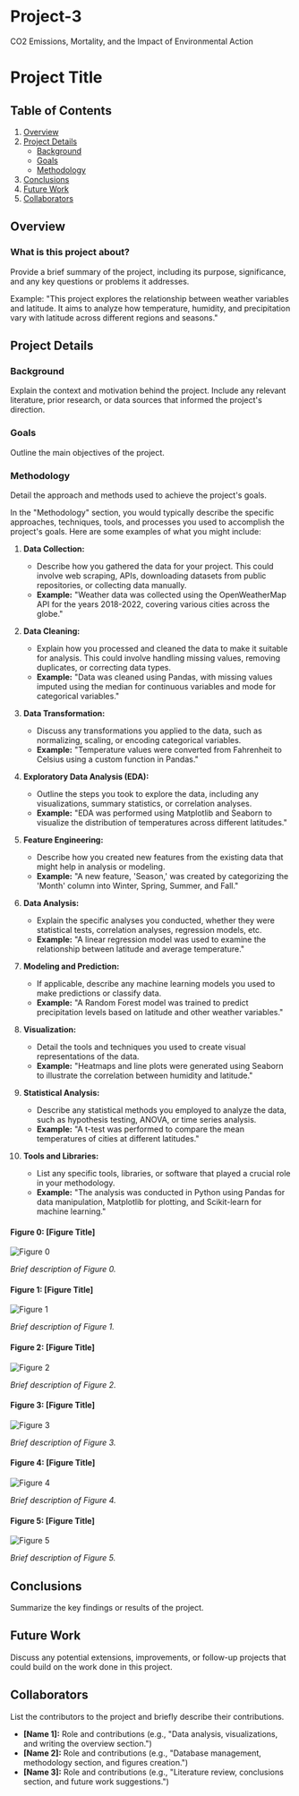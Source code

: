 # Project-3
CO2 Emissions, Mortality, and the Impact of Environmental Action

# Project Title

## Table of Contents
1. [Overview](#overview)
2. [Project Details](#project-details)
   - [Background](#background)
   - [Goals](#goals)
   - [Methodology](#methodology)
3. [Conclusions](#conclusions)
4. [Future Work](#future-work)
5. [Collaborators](#collaborators)

## Overview

### What is this project about?
Provide a brief summary of the project, including its purpose, significance, and any key questions or problems it addresses.

Example:
"This project explores the relationship between weather variables and latitude. It aims to analyze how temperature, humidity, and precipitation vary with latitude across different regions and seasons."

## Project Details

### Background
Explain the context and motivation behind the project. Include any relevant literature, prior research, or data sources that informed the project's direction.

### Goals
Outline the main objectives of the project.

### Methodology
Detail the approach and methods used to achieve the project's goals.

In the "Methodology" section, you would typically describe the specific approaches, techniques, tools, and processes you used to accomplish the project's goals. Here are some examples of what you might include:

1. **Data Collection:**
   - Describe how you gathered the data for your project. This could involve web scraping, APIs, downloading datasets from public repositories, or collecting data manually.
   - **Example:** "Weather data was collected using the OpenWeatherMap API for the years 2018-2022, covering various cities across the globe."

2. **Data Cleaning:**
   - Explain how you processed and cleaned the data to make it suitable for analysis. This could involve handling missing values, removing duplicates, or correcting data types.
   - **Example:** "Data was cleaned using Pandas, with missing values imputed using the median for continuous variables and mode for categorical variables."

3. **Data Transformation:**
   - Discuss any transformations you applied to the data, such as normalizing, scaling, or encoding categorical variables.
   - **Example:** "Temperature values were converted from Fahrenheit to Celsius using a custom function in Pandas."

4. **Exploratory Data Analysis (EDA):**
   - Outline the steps you took to explore the data, including any visualizations, summary statistics, or correlation analyses.
   - **Example:** "EDA was performed using Matplotlib and Seaborn to visualize the distribution of temperatures across different latitudes."

5. **Feature Engineering:**
   - Describe how you created new features from the existing data that might help in analysis or modeling.
   - **Example:** "A new feature, 'Season,' was created by categorizing the 'Month' column into Winter, Spring, Summer, and Fall."

6. **Data Analysis:**
   - Explain the specific analyses you conducted, whether they were statistical tests, correlation analyses, regression models, etc.
   - **Example:** "A linear regression model was used to examine the relationship between latitude and average temperature."

7. **Modeling and Prediction:**
   - If applicable, describe any machine learning models you used to make predictions or classify data.
   - **Example:** "A Random Forest model was trained to predict precipitation levels based on latitude and other weather variables."

8. **Visualization:**
   - Detail the tools and techniques you used to create visual representations of the data.
   - **Example:** "Heatmaps and line plots were generated using Seaborn to illustrate the correlation between humidity and latitude."

9. **Statistical Analysis:**
   - Describe any statistical methods you employed to analyze the data, such as hypothesis testing, ANOVA, or time series analysis.
   - **Example:** "A t-test was performed to compare the mean temperatures of cities at different latitudes."

10. **Tools and Libraries:**
    - List any specific tools, libraries, or software that played a crucial role in your methodology.
    - **Example:** "The analysis was conducted in Python using Pandas for data manipulation, Matplotlib for plotting, and Scikit-learn for machine learning."

#### Figure 0: [Figure Title]
![Figure 0](path/to/figure0.png)

*Brief description of Figure 0.*

#### Figure 1: [Figure Title]
![Figure 1](path/to/figure1.png)

*Brief description of Figure 1.*

#### Figure 2: [Figure Title]
![Figure 2](path/to/figure2.png)

*Brief description of Figure 2.*

#### Figure 3: [Figure Title]
![Figure 3](path/to/figure3.png)

*Brief description of Figure 3.*

#### Figure 4: [Figure Title]
![Figure 4](path/to/figure4.png)

*Brief description of Figure 4.*

#### Figure 5: [Figure Title]
![Figure 5](path/to/figure5.png)

*Brief description of Figure 5.*

## Conclusions

Summarize the key findings or results of the project.

## Future Work

Discuss any potential extensions, improvements, or follow-up projects that could build on the work done in this project.

## Collaborators

List the contributors to the project and briefly describe their contributions.

- **[Name 1]:** Role and contributions (e.g., "Data analysis, visualizations, and writing the overview section.")
- **[Name 2]:** Role and contributions (e.g., "Database management, methodology section, and figures creation.")
- **[Name 3]:** Role and contributions (e.g., "Literature review, conclusions section, and future work suggestions.")

